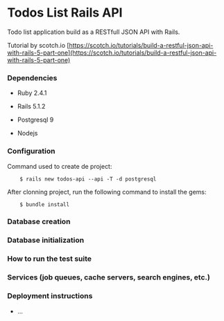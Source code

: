 # Todos List Rails API

Todo list application build as a RESTfull JSON API with Rails.

Tutorial by scotch.io [https://scotch.io/tutorials/build-a-restful-json-api-with-rails-5-part-one](https://scotch.io/tutorials/build-a-restful-json-api-with-rails-5-part-one)

### Dependencies

* Ruby 2.4.1

* Rails 5.1.2

* Postgresql 9

* Nodejs

### Configuration

Command used to create de project:

        $ rails new todos-api --api -T -d postgresql

After clonning project, run the following command to install the gems:

        $ bundle install

### Database creation

### Database initialization

### How to run the test suite

### Services (job queues, cache servers, search engines, etc.)

### Deployment instructions

* ...
